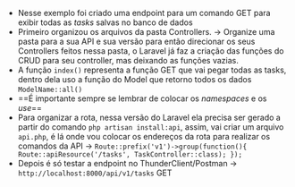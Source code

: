 - Nesse exemplo foi criado uma endpoint para um comando GET para exibir todas as _tasks_ salvas no banco de dados
- Primeiro organizou os arquivos da pasta Controllers.
	-> Organize uma pasta para a sua API e sua versão para então direcionar os seus Controllers feitos nessa pasta, o Laravel já faz a criação das funções do CRUD para seu controller, mas deixando as funções vazias.
- A função `index()` representa a função GET que vai pegar todas as tasks, dentro dela uso a função do Model que retorno todos os dados `ModelName::all()`
- ==É importante sempre se lembrar de colocar os _namespaces_ e os _use_==
- Para organizar a rota, nessa versão do Laravel ela precisa ser gerado a partir do comando `php artisan install:api`, assim, vai criar um arquivo `api.php`, é lá onde vou colocar os endereços da rota para realizar os comandos da API
	-> ```Route::prefix('v1')->group(function(){
		Route::apiResource('/tasks', TaskController::class);
	 });```
- Depois é só testar a endpoint no ThunderClient/Postman
	-> `http://localhost:8000/api/v1/tasks`  GET